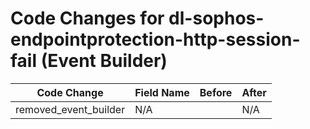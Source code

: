 # Code Changes for dl-sophos-endpointprotection-http-session-fail (Event Builder)

| Code Change | Field Name | Before | After |
|-------------|------------|--------|-------|
| removed_event_builder | N/A |  | N/A |